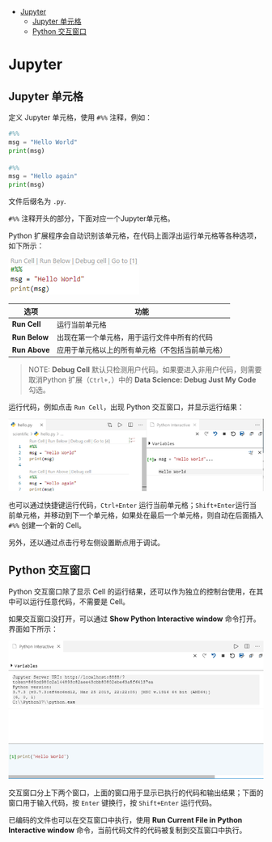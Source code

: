 - [Jupyter](#jupyter)
  - [Jupyter 单元格](#jupyter-单元格)
  - [Python 交互窗口](#python-交互窗口)

# Jupyter

## Jupyter 单元格
定义 Jupyter 单元格，使用 `#%%` 注释，例如：
```py
#%%
msg = "Hello World"
print(msg)

#%%
msg = "Hello again"
print(msg)
```
文件后缀名为 `.py`.

`#%%` 注释开头的部分，下面对应一个Jupyter单元格。

Python 扩展程序会自动识别该单元格，在代码上面浮出运行单元格等各种选项，如下所示：

![](images/2019-09-20-13-56-55.png)

|选项|功能|
|---|---|
|**Run Cell**|运行当前单元格|
|**Run Below**|出现在第一个单元格，用于运行文件中所有的代码|
|**Run Above**|应用于单元格以上的所有单元格（不包括当前单元格）|


> NOTE: **Debug Cell** 默认只检测用户代码。如果要进入非用户代码，则需要取消Python 扩展（`Ctrl+,`）中的 **Data Science: Debug Just My Code** 勾选。

运行代码，例如点击 `Run Cell`，出现 Python 交互窗口，并显示运行结果：

![](images/2019-09-20-15-27-44.png)

也可以通过快捷键运行代码，`Ctrl+Enter` 运行当前单元格；`Shift+Enter`运行当前单元格，并移动到下一个单元格，如果处在最后一个单元格，则自动在后面插入 `#%%` 创建一个新的 Cell。

另外，还以通过点击行号左侧设置断点用于调试。

## Python 交互窗口
Python 交互窗口除了显示 Cell 的运行结果，还可以作为独立的控制台使用，在其中可以运行任意代码，不需要是 Cell。

如果交互窗口没打开，可以通过 **Show Python Interactive window** 命令打开。界面如下所示：

![](images/2019-09-20-16-09-14.png)

交互窗口分上下两个窗口，上面的窗口用于显示已执行的代码和输出结果；下面的窗口用于输入代码，按 `Enter` 键换行，按 `Shift+Enter` 运行代码。

已编码的文件也可以在交互窗口中执行，使用 **Run Current File in Python Interactive window** 命令，当前代码文件的代码被复制到交互窗口中执行。
